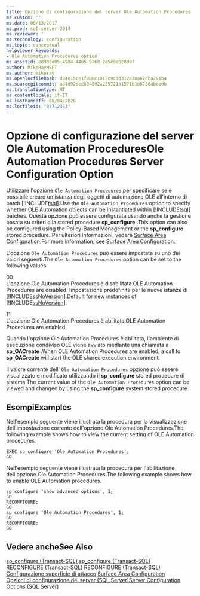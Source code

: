 ```yaml
---
title: Opzione di configurazione del server Ole Automation Procedures | Microsoft Docs
ms.custom: ''
ms.date: 06/13/2017
ms.prod: sql-server-2014
ms.reviewer: ''
ms.technology: configuration
ms.topic: conceptual
helpviewer_keywords:
- Ole Automation Procedures option
ms.assetid: e8982e05-4984-4406-9760-285e8c028ddf
author: MikeRayMSFT
ms.author: mikeray
ms.openlocfilehash: d34615ce1f808c1015c9c3d312a38a67dba291b4
ms.sourcegitcommit: ad4d92dce894592a259721a1571b1d8736abacdb
ms.translationtype: MT
ms.contentlocale: it-IT
ms.lasthandoff: 08/04/2020
ms.locfileid: "87712363"
---
```

# <a name="ole-automation-procedures-server-configuration-option"></a><span data-ttu-id="e1345-102">Opzione di configurazione del server Ole Automation Procedures</span><span class="sxs-lookup"><span data-stu-id="e1345-102">Ole Automation Procedures Server Configuration Option</span></span>
  <span data-ttu-id="e1345-103">Utilizzare l'opzione `Ole Automation Procedures` per specificare se è possibile creare un'istanza degli oggetti di automazione OLE all'interno di batch [!INCLUDE[tsql](../../includes/tsql-md.md)].</span><span class="sxs-lookup"><span data-stu-id="e1345-103">Use the `Ole Automation Procedures` option to specify whether OLE Automation objects can be instantiated within [!INCLUDE[tsql](../../includes/tsql-md.md)] batches.</span></span> <span data-ttu-id="e1345-104">Questa opzione può essere configurata usando anche la gestione basata su criteri o la stored procedure **sp_configure** .</span><span class="sxs-lookup"><span data-stu-id="e1345-104">This option can also be configured using the Policy-Based Management or the **sp_configure** stored procedure.</span></span> <span data-ttu-id="e1345-105">Per ulteriori informazioni, vedere [Surface Area Configuration](../../relational-databases/security/surface-area-configuration.md).</span><span class="sxs-lookup"><span data-stu-id="e1345-105">For more information, see [Surface Area Configuration](../../relational-databases/security/surface-area-configuration.md).</span></span>  
  
 <span data-ttu-id="e1345-106">L'opzione `Ole Automation Procedures` può essere impostata su uno dei valori seguenti.</span><span class="sxs-lookup"><span data-stu-id="e1345-106">The `Ole Automation Procedures` option can be set to the following values.</span></span>  
  
 <span data-ttu-id="e1345-107">0</span><span class="sxs-lookup"><span data-stu-id="e1345-107">0</span></span>  
 <span data-ttu-id="e1345-108">L'opzione Ole Automation Procedures è disabilitata.</span><span class="sxs-lookup"><span data-stu-id="e1345-108">OLE Automation Procedures are disabled.</span></span> <span data-ttu-id="e1345-109">Impostazione predefinita per le nuove istanze di [!INCLUDE[ssNoVersion](../../includes/ssnoversion-md.md)].</span><span class="sxs-lookup"><span data-stu-id="e1345-109">Default for new instances of [!INCLUDE[ssNoVersion](../../includes/ssnoversion-md.md)].</span></span>  
  
 <span data-ttu-id="e1345-110">1</span><span class="sxs-lookup"><span data-stu-id="e1345-110">1</span></span>  
 <span data-ttu-id="e1345-111">L'opzione Ole Automation Procedures è abilitata.</span><span class="sxs-lookup"><span data-stu-id="e1345-111">OLE Automation Procedures are enabled.</span></span>  
  
 <span data-ttu-id="e1345-112">Quando l'opzione Ole Automation Procedures è abilitata, l'ambiente di esecuzione condiviso OLE viene avviato mediante una chiamata a **sp_OACreate** .</span><span class="sxs-lookup"><span data-stu-id="e1345-112">When OLE Automation Procedures are enabled, a call to **sp_OACreate** will start the OLE shared execution environment.</span></span>  
  
 <span data-ttu-id="e1345-113">Il valore corrente dell' `Ole Automation Procedures` opzione può essere visualizzato e modificato utilizzando il **sp_configure** stored procedure di sistema.</span><span class="sxs-lookup"><span data-stu-id="e1345-113">The current value of the `Ole Automation Procedures` option can be viewed and changed by using the **sp_configure** system stored procedure.</span></span>  
  
## <a name="examples"></a><span data-ttu-id="e1345-114">Esempi</span><span class="sxs-lookup"><span data-stu-id="e1345-114">Examples</span></span>  
 <span data-ttu-id="e1345-115">Nell'esempio seguente viene illustrata la procedura per la visualizzazione dell'impostazione corrente dell'opzione Ole Automation Procedures.</span><span class="sxs-lookup"><span data-stu-id="e1345-115">The following example shows how to view the current setting of OLE Automation procedures.</span></span>  
  
```  
EXEC sp_configure 'Ole Automation Procedures';  
GO  
```  
  
 <span data-ttu-id="e1345-116">Nell'esempio seguente viene illustrata la procedura per l'abilitazione dell'opzione Ole Automation Procedures.</span><span class="sxs-lookup"><span data-stu-id="e1345-116">The following example shows how to enable OLE Automation procedures.</span></span>  
  
```  
sp_configure 'show advanced options', 1;  
GO  
RECONFIGURE;  
GO  
sp_configure 'Ole Automation Procedures', 1;  
GO  
RECONFIGURE;  
GO  
```  
  
## <a name="see-also"></a><span data-ttu-id="e1345-117">Vedere anche</span><span class="sxs-lookup"><span data-stu-id="e1345-117">See Also</span></span>  
 <span data-ttu-id="e1345-118">[sp_configure &#40;Transact-SQL&#41;](/sql/relational-databases/system-stored-procedures/sp-configure-transact-sql) </span><span class="sxs-lookup"><span data-stu-id="e1345-118">[sp_configure &#40;Transact-SQL&#41;](/sql/relational-databases/system-stored-procedures/sp-configure-transact-sql) </span></span>  
 <span data-ttu-id="e1345-119">[RECONFIGURE &#40;Transact-SQL&#41;](/sql/t-sql/language-elements/reconfigure-transact-sql) </span><span class="sxs-lookup"><span data-stu-id="e1345-119">[RECONFIGURE &#40;Transact-SQL&#41;](/sql/t-sql/language-elements/reconfigure-transact-sql) </span></span>  
 <span data-ttu-id="e1345-120">[Configurazione superficie di attacco](../../relational-databases/security/surface-area-configuration.md) </span><span class="sxs-lookup"><span data-stu-id="e1345-120">[Surface Area Configuration](../../relational-databases/security/surface-area-configuration.md) </span></span>  
 [<span data-ttu-id="e1345-121">Opzioni di configurazione del server &#40;SQL Server&#41;</span><span class="sxs-lookup"><span data-stu-id="e1345-121">Server Configuration Options &#40;SQL Server&#41;</span></span>](server-configuration-options-sql-server.md)  
  
  
